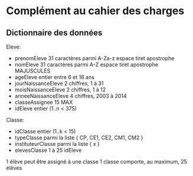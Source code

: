 # Complément au cahier des charges

## Dictionnaire des données

Eleve:

- prenomEleve         31 caractères parmi A-Za-z espace tiret apostrophe
- nomEleve            31 caractères parmi A-Z espace tiret apostrophe MAJUSCULES
- ageEleve            entier entre 6 et 16 ans
- jourNaissanceEleve  2 chiffres, 1 à 31
- moisNaissanceEleve  2 chiffres, 1 à 12
- anneeNaissanceEleve 4 chiffres, 2003 à 2014
- classeAssignee      15 MAX
- idEleve             entier (1..n < 375)

Classe:

- idClasse            entier (1..k < 15)
- typeClasse          parmi la liste { CP, CE1, CE2, CM1, CM2 }
- instituteurClasse   parmi la liste { x }
- elevesClasse        1 à 25 idEleve

1 élève peut être assigné à une classe
1 classe comporte, au maximum, 25 élèves